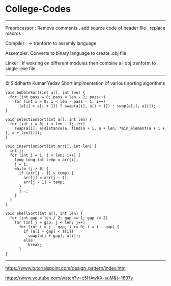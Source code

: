 # College-Codes


-------------
Preprocessor : Remove comments , add source code of header file , replace macros


Compiler : -> tranform to assemly language

Assembler: Converts to binary language to create .obj file

Linker : If wokring on different modules then combine  all obj tranform to single .exe file


-------------------------
&copy; Siddharth Kumar Yadav
Short implmentation of various sorting algorithms
```
void bubbleSort(int a[], int len) {
  for (int pass = 0; pass < len - 1; pass++)
    for (int i = 0; i < len - pass - 1; i++)
      (a[i] > a[i + 1]) ? swap(a[i], a[i + 1]) : swap(a[i], a[i]);
}
```

```
void selectionSort(int a[], int len) {
  for (int i = 0; i < len - 1; i++)
    swap(a[i], a[distance(a, find(a + i, a + len, *min_element(a + i + 1, a + len)))]);
}
```

```
void insertionSort(int arr[], int len) {
  int j;
  for (int i = 1; i < len; i++) {
    long long int temp = arr[i];
    j = i;
    while (j > 0) {
      if (arr[j - 1] > temp) {
        arr[j] = arr[j - 1];
        arr[j - 1] = temp;
      }
      j--;
    }
  }
}
```

```
void shellSort(int a[], int len) {
  for (int gap = len / 2; gap >= 1; gap /= 2)
    for (int j = gap; j < len; j++)
      for (int i = j - gap; i >= 0; i = i - gap) {
        if (a[i + gap] < a[i])
          swap(a[i + gap], a[i]);
        else
          break;
      }
}
```


-------------
https://www.tutorialspoint.com/design_pattern/index.htm



https://www.youtube.com/watch?v=c5HAwKX-suM&t=1697s
